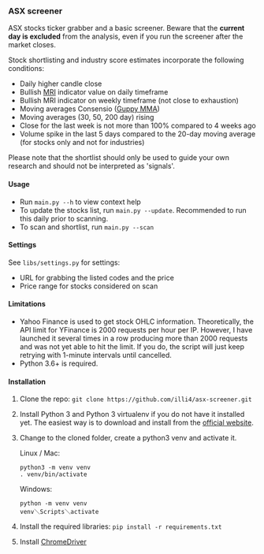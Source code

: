 ### ASX screener

ASX stocks ticker grabber and a basic screener. Beware that the **current day is excluded** from the analysis, even if you run the screener after the market closes. 

Stock shortlisting and industry score estimates incorporate the following conditions: 
- Daily higher candle close
- Bullish [MRI](https://tonevays.com/indicator) indicator value on daily timeframe
- Bullish MRI indicator on weekly timeframe (not close to exhaustion)
- Moving averages Consensio ([Guppy MMA](https://www.investopedia.com/terms/g/guppy-multiple-moving-average.asp))
- Moving averages (30, 50, 200 day) rising 
- Close for the last week is not more than 100% compared to 4 weeks ago
- Volume spike in the last 5 days compared to the 20-day moving average (for stocks only and not for industries)

Please note that the shortlist should only be used to guide your own research and should not be interpreted as 'signals'. 

#### Usage  
- Run `main.py --h` to view context help 
- To update the stocks list, run `main.py --update`. Recommended to run this daily prior to scanning.
- To scan and shortlist, run `main.py --scan`

#### Settings 
See `libs/settings.py` for settings: 
- URL for grabbing the listed codes and the price
- Price range for stocks considered on scan

#### Limitations
- Yahoo Finance is used to get stock OHLC information. Theoretically, the API limit for YFinance is 2000 requests per hour per IP. However, I have launched it several times in a row producing more than 2000 requests and was not yet able to hit the limit. If you do, the script will just keep retrying with 1-minute intervals until cancelled.
- Python 3.6+ is required.

#### Installation

1. Clone the repo: `git clone https://github.com/illi4/asx-screener.git`
2. Install Python 3 and Python 3 virtualenv if you do not have it installed yet. The easiest way is to download and install from the [official website](https://www.python.org/downloads/).
3. Change to the cloned folder, create a python3 venv and activate it. 
    
    Linux / Mac: 
    ```
    python3 -m venv venv
    . venv/bin/activate
    ```
   
    Windows: 
    ```
    python -m venv venv
    venv＼Scripts＼activate
    ```
   
4. Install the required libraries: `pip install -r requirements.txt`
5. Install [ChromeDriver](https://sites.google.com/a/chromium.org/chromedriver/home)
